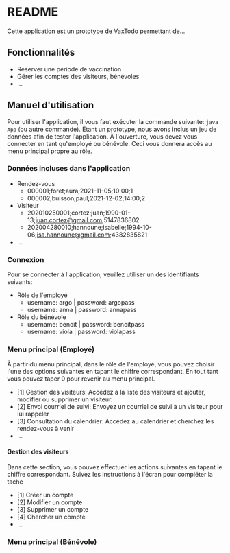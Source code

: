 # README

Cette application est un prototype de VaxTodo permettant de...

## Fonctionnalités

- Réserver une période de vaccination
- Gérer les comptes des visiteurs, bénévoles
- ...

## Manuel d'utilisation

Pour utiliser l'application, il vous faut exécuter la commande suivante: `java App` (ou autre commande).
Étant un prototype, nous avons inclus un jeu de données afin de tester l'application.
À l'ouverture, vous devez vous connecter en tant qu'employé ou bénévole. Ceci vous donnera accès
au menu principal propre au rôle.

### Données incluses dans l'application

- Rendez-vous
  - 000001;foret;aura;2021-11-05;10:00;1
  - 000002;buisson;paul;2021-12-02;14:00;2
- Visiteur
  - 202010250001;cortez;juan;1990-01-13;juan.cortez@gmail.com;5147836802
  - 202004280010;hannoune;isabelle;1994-10-06;isa.hannoune@gmail.com;4382835821
- ...

### Connexion

Pour se connecter à l'application, veuillez utiliser un des identifiants suivants:

- Rôle de l'employé
  - username: argo | password: argopass
  - username: anna | password: annapass
- Rôle du bénévole
  - username: benoit | password: benoitpass
  - username: viola | password: violapass

### Menu principal (Employé)

À partir du menu principal, dans le rôle de l'employé, vous pouvez choisir l'une des options suivantes en tapant le chiffre correspondant.
En tout tant vous pouvez taper 0 pour revenir au menu principal.

- [1] Gestion des visiteurs: Accédez à la liste des visiteurs et ajouter, modifier ou supprimer un visiteur.
- [2] Envoi courriel de suivi: Envoyez un courriel de suivi à un visiteur pour lui rappeler
- [3] Consultation du calendrier: Accédez au calendrier et cherchez les rendez-vous à venir
- ...

#### Gestion des visiteurs

Dans cette section, vous pouvez effectuer les actions suivantes en tapant le chiffre correspondant.
Suivez les instructions à l'écran pour compléter la tache

- [1] Créer un compte
- [2] Modifier un compte
- [3] Supprimer un compte
- [4] Chercher un compte
- ...

### Menu principal (Bénévole)
